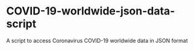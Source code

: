 # COVID-19-worldwide-json-data-script
A script to access Coronavirus COVID-19 worldwide data in JSON format
